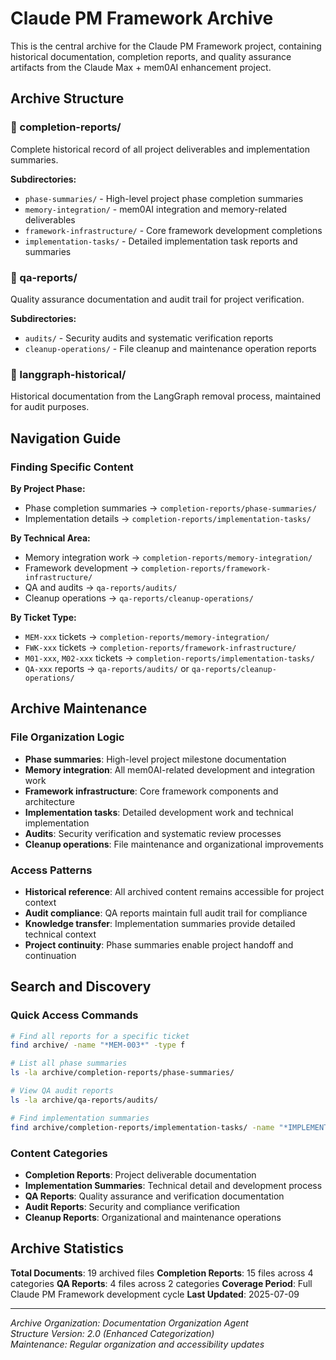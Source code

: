 # Claude PM Framework Archive

This is the central archive for the Claude PM Framework project, containing historical documentation, completion reports, and quality assurance artifacts from the Claude Max + mem0AI enhancement project.

## Archive Structure

### 📁 completion-reports/
Complete historical record of all project deliverables and implementation summaries.

**Subdirectories:**
- `phase-summaries/` - High-level project phase completion summaries
- `memory-integration/` - mem0AI integration and memory-related deliverables  
- `framework-infrastructure/` - Core framework development completions
- `implementation-tasks/` - Detailed implementation task reports and summaries

### 📁 qa-reports/
Quality assurance documentation and audit trail for project verification.

**Subdirectories:**
- `audits/` - Security audits and systematic verification reports
- `cleanup-operations/` - File cleanup and maintenance operation reports

### 📁 langgraph-historical/
Historical documentation from the LangGraph removal process, maintained for audit purposes.

## Navigation Guide

### Finding Specific Content

**By Project Phase:**
- Phase completion summaries → `completion-reports/phase-summaries/`
- Implementation details → `completion-reports/implementation-tasks/`

**By Technical Area:**
- Memory integration work → `completion-reports/memory-integration/`
- Framework development → `completion-reports/framework-infrastructure/`
- QA and audits → `qa-reports/audits/`
- Cleanup operations → `qa-reports/cleanup-operations/`

**By Ticket Type:**
- `MEM-xxx` tickets → `completion-reports/memory-integration/`
- `FWK-xxx` tickets → `completion-reports/framework-infrastructure/`
- `M01-xxx`, `M02-xxx` tickets → `completion-reports/implementation-tasks/`
- `QA-xxx` reports → `qa-reports/audits/` or `qa-reports/cleanup-operations/`

## Archive Maintenance

### File Organization Logic
- **Phase summaries**: High-level project milestone documentation
- **Memory integration**: All mem0AI-related development and integration work
- **Framework infrastructure**: Core framework components and architecture
- **Implementation tasks**: Detailed development work and technical implementation
- **Audits**: Security verification and systematic review processes
- **Cleanup operations**: File maintenance and organizational improvements

### Access Patterns
- **Historical reference**: All archived content remains accessible for project context
- **Audit compliance**: QA reports maintain full audit trail for compliance
- **Knowledge transfer**: Implementation summaries provide detailed technical context
- **Project continuity**: Phase summaries enable project handoff and continuation

## Search and Discovery

### Quick Access Commands
```bash
# Find all reports for a specific ticket
find archive/ -name "*MEM-003*" -type f

# List all phase summaries
ls -la archive/completion-reports/phase-summaries/

# View QA audit reports
ls -la archive/qa-reports/audits/

# Find implementation summaries
find archive/completion-reports/implementation-tasks/ -name "*IMPLEMENTATION-SUMMARY*"
```

### Content Categories
- **Completion Reports**: Project deliverable documentation
- **Implementation Summaries**: Technical detail and development process
- **QA Reports**: Quality assurance and verification documentation
- **Audit Reports**: Security and compliance verification
- **Cleanup Reports**: Organizational and maintenance operations

## Archive Statistics

**Total Documents**: 19 archived files
**Completion Reports**: 15 files across 4 categories
**QA Reports**: 4 files across 2 categories
**Coverage Period**: Full Claude PM Framework development cycle
**Last Updated**: 2025-07-09

---

*Archive Organization: Documentation Organization Agent*  
*Structure Version: 2.0 (Enhanced Categorization)*  
*Maintenance: Regular organization and accessibility updates*